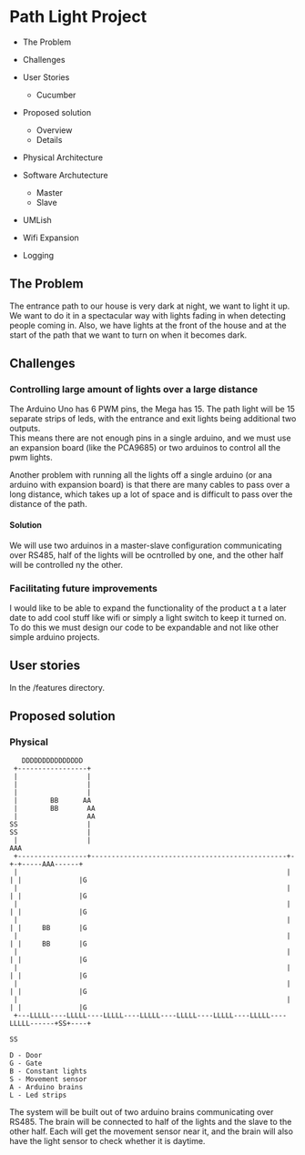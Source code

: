 # Path Light Project

* The Problem
* Challenges
* User Stories
  * Cucumber
* Proposed solution
  * Overview
  * Details
* Physical Architecture
* Software Archutecture
  * Master
  * Slave
* UMLish

* Wifi Expansion
* Logging

## The Problem
The entrance path to our house is very dark at night, we want to light it up. We want to do it in a spectacular way with lights fading in when detecting people coming in.
Also, we have lights at the front of the house and at the start of the path that we want to turn on when it becomes dark.

## Challenges

### Controlling large amount of lights over a large distance
The Arduino Uno has 6 PWM pins, the Mega has 15. The path light will be 15 separate strips of leds, with the entrance and exit lights being additional two outputs.  
This means there are not enough pins in a single arduino, and we must use an expansion board (like the PCA9685) or two arduinos to control all the pwm lights.

Another problem with running all the lights off a single arduino (or ana arduino with expansion board) is that there are many cables to pass over a long distance, which takes up a lot of space and is difficult to pass over the distance of the path.

#### Solution
We will use two arduinos in a master-slave configuration communicating over RS485, half of the lights will be ocntrolled by one, and the other half will be controlled ny the other.

### Facilitating future improvements
I would like to be able to expand the functionality of the product a t a later date to add cool stuff like wifi or simply a light switch to keep it turned on. To do this we must design our code to be expandable and not like other simple arduino projects.

## User stories

In the /features directory.

## Proposed solution

### Physical
```
   DDDDDDDDDDDDDDD
 +-----------------+
 |                 |
 |                 |
 |                 |
 |        BB      AA
 |        BB       AA
 |                 AA
SS                 |
SS                 |
 |                 |                                                          AAA
 +-----------------+------------------------------------------------+-+-+-----AAA------+
 |                                                                  | | |              |G
 |                                                                  | | |              |G
 |                                                                  | | |              |G
 |                                                                  | | |     BB       |G
 |                                                                  | | |     BB       |G
 |                                                                  | | |              |G
 |                                                                  | | |              |G
 |                                                                  | | |              |G
 |                                                                  | | |              |G
 +---LLLLL----LLLLL----LLLLL----LLLLL----LLLLL----LLLLL----LLLLL----LLLLL------+SS+----+
                                                                                SS
```

```
D - Door
G - Gate
B - Constant lights
S - Movement sensor
A - Arduino brains
L - Led strips
```

The system will be built out of two arduino brains communicating over RS485. The brain will be connected to half of the lights and the slave to the other half. Each will get the movement sensor near it, and the brain will also have the light sensor to check whether it is daytime.
